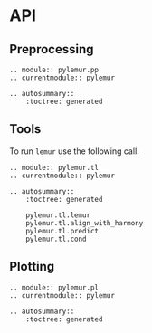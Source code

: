 # API

## Preprocessing

```{eval-rst}
.. module:: pylemur.pp
.. currentmodule:: pylemur

.. autosummary::
    :toctree: generated
```

## Tools

To run `lemur` use the following call.

```{eval-rst}
.. module:: pylemur.tl
.. currentmodule:: pylemur

.. autosummary::
    :toctree: generated

    pylemur.tl.lemur
    pylemur.tl.align_with_harmony
    pylemur.tl.predict
    pylemur.tl.cond
```

## Plotting

```{eval-rst}
.. module:: pylemur.pl
.. currentmodule:: pylemur

.. autosummary::
    :toctree: generated

```
